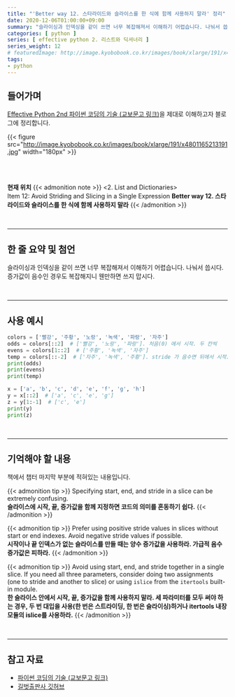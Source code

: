 ```yaml
---
title: "'Better way 12. 스타라이드와 슬라이스를 한 식에 함께 사용하지 말라' 정리"
date: 2020-12-06T01:00:00+09:00
summary: "슬라이싱과 인덱싱을 같이 쓰면 너무 복잡해져서 이해하기 어렵습니다. 나눠서 씁시다."
categories: [ python ]
series: [ effective python 2. 리스트와 딕셔너리 ]
series_weight: 12
# featuredImage: http://image.kyobobook.co.kr/images/book/xlarge/191/x4801165213191.jpg
tags:
- python
---
```


## 들어가며

[Effective Python 2nd 파이썬 코딩의 기술 (교보문고 링크)](http://digital.kyobobook.co.kr/digital/ebook/ebookDetail.ink?selectedLargeCategory=001&barcode=4801165213191&orderClick=LEH&Kc=)을 제대로 이해하고자 블로그에 정리합니다.

{{< figure src="http://image.kyobobook.co.kr/images/book/xlarge/191/x4801165213191.jpg" width="180px" >}}

<br/>
<br/>

**현재 위치**
{{< admonition note >}}
<2. List and Dictionaries>  
Item 12: Avoid Striding and Slicing in a Single Expression
**Better way 12. 스타라이드와 슬라이스를 한 식에 함께 사용하지 말라**
{{< /admonition >}}


<br/>

---


## 한 줄 요약 및 첨언

슬라이싱과 인덱싱을 같이 쓰면 너무 복잡해져서 이해하기 어렵습니다. 나눠서 씁시다.  
증가값이 음수인 경우도 복잡해지니 웬만하면 쓰지 맙시다.

<br/>

---

## 사용 예시

```python
colors = ['빨강', '주황', '노랑', '녹색', '파랑', '자주']
odds = colors[::2]  # ['빨강', '노랑', '파랑']. 처음(0) 에서 시작. 두 칸씩
evens = colors[1::2]  # ['주황', '녹색', '자주']
temp = colors[::-2]  # ['자주', '녹색', '주황']. stride 가 음수면 뒤에서 시작.
print(odds)
print(evens)
print(temp)

x = ['a', 'b', 'c', 'd', 'e', 'f', 'g', 'h']
y = x[::2]  # ['a', 'c', 'e', 'g']
z = y[1:-1]  # ['c', 'e']
print(y)
print(z)
```


<br/>

---

## 기억해야 할 내용

책에서 챕터 마지막 부분에 적혀있는 내용입니다.

{{< admonition tip >}}
Specifying start, end, and stride in a slice can be extremely confusing.  
**슬라이스에 시작, 끝, 증가값을 함께 지정하면 코드의 의미를 혼동하기 쉽다.**
{{< /admonition >}}

{{< admonition tip >}}
Prefer using positive stride values in slices without start or end indexes. Avoid negative stride values if possible.  
**시작이나 끝 인덱스가 없는 슬라이스를 만들 때는 양수 증가값을 사용하라. 가급적 음수 증가값은 피하라.**
{{< /admonition >}}

{{< admonition tip >}}
Avoid using start, end, and stride together in a single slice. If you need all three parameters, consider doing two assignments (one to stride and another to slice) or using `islice` from the `itertools` built-in module.  
**한 슬라이스 안에서 시작, 끝, 증가값을 함께 사용하지 말라. 세 파라미터를 모두 써야 하는 경우, 두 번 대입을 사용(한 번은 스트라이딩, 한 번은 슬라이싱)하거나 itertools 내장 모듈의 islice를 사용하라.**
{{< /admonition >}}

<br/>

---

## 참고 자료

- [파이썬 코딩의 기술 (교보문고 링크)](http://digital.kyobobook.co.kr/digital/ebook/ebookDetail.ink?selectedLargeCategory=001&barcode=4801165213191&orderClick=LEH&Kc=)
- [길벗출판사 깃허브](https://github.com/gilbutITbook/080235/blob/master/Chapter2/Better%20way12.py)